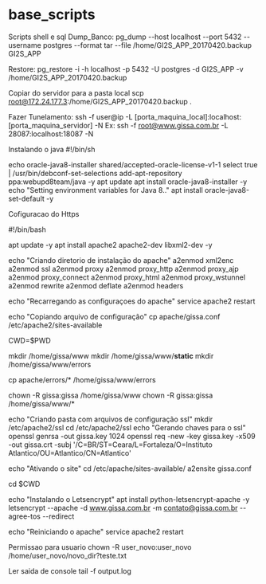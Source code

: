 
# base_scripts

Scripts shell e sql
Dump_Banco:
pg_dump --host localhost --port 5432 --username postgres --format tar --file /home/GI2S_APP_20170420.backup GI2S_APP

Restore:
pg_restore -i -h localhost -p 5432 -U postgres -d GI2S_APP -v /home/GI2S_APP_20170420.backup

Copiar do servidor para a pasta local
scp root@172.24.177.3:/home/GI2S_APP_20170420.backup .

Fazer Tunelamento:
ssh -f user@ip -L [porta_maquina_local]:localhost:[porta_maquina_servidor] -N
Ex: ssh -f root@www.gissa.com.br -L 28087:localhost:18087 -N

Instalando o java 
#!/bin/sh

echo oracle-java8-installer shared/accepted-oracle-license-v1-1 select true | /usr/bin/debconf-set-selections
add-apt-repository ppa:webupd8team/java -y
apt update
apt install oracle-java8-installer -y
echo "Setting environment variables for Java 8.."
apt install oracle-java8-set-default -y

Cofiguracao do Https

#!/bin/bash

apt update -y
apt install apache2 apache2-dev libxml2-dev -y

echo "Criando diretorio de instalação do apache"
a2enmod xml2enc
a2enmod ssl
a2enmod proxy
a2enmod proxy_http
a2enmod proxy_ajp
a2enmod proxy_connect
a2enmod proxy_html
a2enmod proxy_wstunnel
a2enmod rewrite
a2enmod deflate
a2enmod headers

echo "Recarregando as configuraçoes do apache"
service apache2 restart

echo "Copiando arquivo de configuração"
cp apache/gissa.conf /etc/apache2/sites-available

CWD=$PWD

mkdir /home/gissa/www
mkdir /home/gissa/www/__static__
mkdir /home/gissa/www/errors

cp apache/errors/* /home/gissa/www/errors

chown -R gissa:gissa /home/gissa/www
chown -R gissa:gissa /home/gissa/www/*

echo "Criando pasta com arquivos de configuração ssl"
mkdir /etc/apache2/ssl
cd /etc/apache2/ssl
echo "Gerando chaves para o ssl"
openssl genrsa -out gissa.key 1024
openssl req -new -key gissa.key -x509 -out gissa.crt -subj '/C=BR/ST=Ceara/L=Fortaleza/O=Instituto Atlantico/OU=Atlantico/CN=Atlantico'

echo "Ativando o site"
cd /etc/apache/sites-available/
a2ensite gissa.conf

cd $CWD

echo "Instalando o Letsencrypt"
apt install python-letsencrypt-apache -y
letsencrypt --apache -d www.gissa.com.br -m contato@gissa.com.br --agree-tos --redirect

echo "Reiniciando o apache"
service apache2 restart

Permissao para usuario
chown -R user_novo:user_novo /home/user_novo/novo_dir?teste.txt

Ler saida de console
tail -f output.log















```
